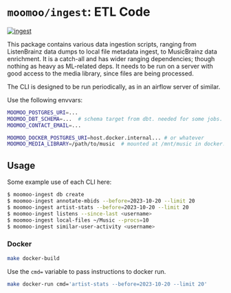 # `moomoo/ingest`: ETL Code

[![ingest](https://github.com/nolanbconaway/moomoo/actions/workflows/ingest.yml/badge.svg)](https://github.com/nolanbconaway/moomoo/actions/workflows/ingest.yml)

This package contains various data ingestion scripts, ranging from ListenBrainz data dumps to local file metadata ingest, to MusicBrainz data enrichment. It is a catch-all and has wider ranging dependencies; though nothing as heavy as ML-related deps.
It needs to be run on a server with good access to the media library, since files are being processed.

The CLI is designed to be run periodically, as in an airflow server of similar.

Use the following envvars:

```sh
MOOMOO_POSTGRES_URI=...
MOOMOO_DBT_SCHEMA=...  # schema target from dbt. needed for some jobs.
MOOMOO_CONTACT_EMAIL=...

MOOMOO_DOCKER_POSTGRES_URI=host.docker.internal... # or whatever
MOOMOO_MEDIA_LIBRARY=/path/to/music  # mounted at /mnt/music in docker.
```

## Usage

Some example use of each CLI here:

```sh
$ moomoo-ingest db create
$ moomoo-ingest annotate-mbids --before=2023-10-20 --limit 20
$ moomoo-ingest artist-stats --before=2023-10-20 --limit 20
$ moomoo-ingest listens --since-last <username>
$ moomoo-ingest local-files ~/Music --procs=10
$ moomoo-ingest similar-user-activity <username>
```

### Docker

```sh
make docker-build
```

Use the `cmd=` variable to pass instructions to docker run.

```sh
make docker-run cmd='artist-stats --before=2023-10-20 --limit 20'
```